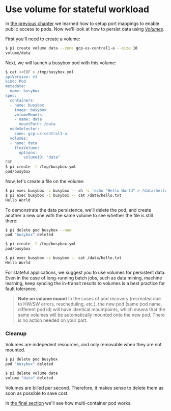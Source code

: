 # Use volume for stateful workload

In [the previous chapter](../Quickstart/understand_network.md) we learned how to setup port mappings to enable public access to pods. Now we'll look at how to persist data using [_Volumes_](../Feature/volume.md).

First you'll need to create a volume:

```sh
$ pi create volume data --zone gcp-us-central1-a --size 10
volume/data
```

Next, we will launch a busybox pod with this volume:

```sh
$ cat <<EOF > /tmp/busybox.yml
apiVersion: v1
kind: Pod
metadata:
  name: busybox
spec:
  containers:
  - name: busybox
    image: busybox
    volumeMounts:
    - name: data
      mountPath: /data
  nodeSelector:
    zone: gcp-us-central1-a
  volumes:
  - name: data
    flexVolume:
      options:
        volumeID: "data"
EOF
$ pi create -f /tmp/busybox.yml
pod/busybox
```

Now, let's create a file on the volume:

```sh
$ pi exec busybox -c busybox -- sh -c 'echo "Hello World" > /data/hello.txt'
$ pi exec busybox -c busybox -- cat /data/hello.txt
Hello World
```

To demonstrate the data persistence, we'll delete the pod, and create another a new one with the same volume to see whether the file is still there:

```sh
$ pi delete pod busybox --now
pod "busybox" deleted

$ pi create -f /tmp/busybox.yml
pod/busybox

$ pi exec busybox -c busybox -- cat /data/hello.txt
Hello World
```

For stateful applications, we suggest you to use volumes for persistent data. Even in the case of long-running batch jobs, such as data mining, machine learning, keep syncing the in-transit results to volumes is a best practice for fault tolerance.

>**Note on volume mount**
> In the cases of pod recovery (recreated due to HW/SW errors, rescheduling, etc.), the new pod (same pod name, different pod id) will have identical mountpoints, which means that the same volumes will be automatically mounted onto the new pod. There is no action needed on your part.

### Cleanup

Volumes are indepedent resources, and only removable when they are not mounted.

```sh
$ pi delete pod busybox
pod "busybox" deleted

$ pi delete volume data
volume "data" deleted
```

Volumes are billed per second. Therefore, it makes sense to delete them as soon as possible to save cost.

In [the final section](../Quickstart/working_with_multi-container_pod.md) we'll see how multi-container pod works.
